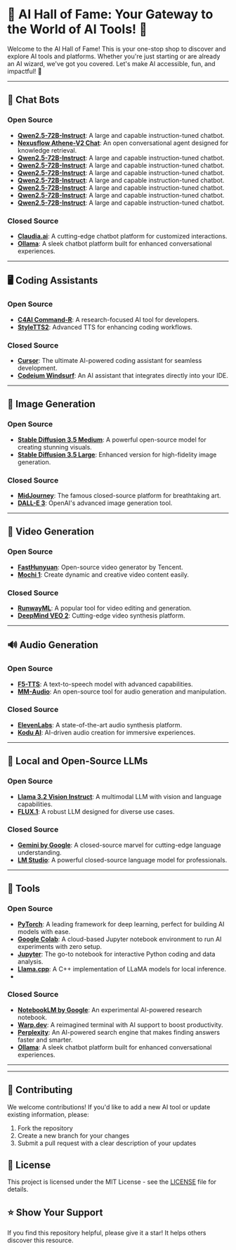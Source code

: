 # 🌟 AI Hall of Fame: Your Gateway to the World of AI Tools! 🌟

Welcome to the AI Hall of Fame! This is your one-stop shop to discover and explore AI tools and platforms. Whether you're just starting or are already an AI wizard, we've got you covered. Let's make AI accessible, fun, and impactful! 🚀

---

## 💬 Chat Bots
### Open Source
- [**Qwen2.5-72B-Instruct**](https://huggingface.co/Qwen/Qwen2.5-72B-Instruct): A large and capable instruction-tuned chatbot.
- [**Nexusflow Athene-V2 Chat**](https://huggingface.co/Nexusflow/Athene-V2-Chat): An open conversational agent designed for knowledge retrieval.
- [**Qwen2.5-72B-Instruct**](https://huggingface.co/Qwen/Qwen2.5-72B-Instruct): A large and capable instruction-tuned chatbot.
- [**Qwen2.5-72B-Instruct**](https://huggingface.co/Qwen/Qwen2.5-72B-Instruct): A large and capable instruction-tuned chatbot.
- [**Qwen2.5-72B-Instruct**](https://huggingface.co/Qwen/Qwen2.5-72B-Instruct): A large and capable instruction-tuned chatbot.
- [**Qwen2.5-72B-Instruct**](https://huggingface.co/Qwen/Qwen2.5-72B-Instruct): A large and capable instruction-tuned chatbot.
- [**Qwen2.5-72B-Instruct**](https://huggingface.co/Qwen/Qwen2.5-72B-Instruct): A large and capable instruction-tuned chatbot.
- [**Qwen2.5-72B-Instruct**](https://huggingface.co/Qwen/Qwen2.5-72B-Instruct): A large and capable instruction-tuned chatbot.
- [**Qwen2.5-72B-Instruct**](https://huggingface.co/Qwen/Qwen2.5-72B-Instruct): A large and capable instruction-tuned chatbot.

### Closed Source
- [**Claudia.ai**](https://glhf.chat/chat/create): A cutting-edge chatbot platform for customized interactions.
- [**Ollama**](https://ollama.ai/): A sleek chatbot platform built for enhanced conversational experiences.

---

## 🖥️ Coding Assistants
### Open Source
- [**C4AI Command-R**](https://huggingface.co/CohereForAI/c4ai-command-r-08-2024): A research-focused AI tool for developers.
- [**StyleTTS2**](https://github.com/yl4579/StyleTTS2): Advanced TTS for enhancing coding workflows.

### Closed Source
- [**Cursor**](https://www.cursor.com/): The ultimate AI-powered coding assistant for seamless development.
- [**Codeium Windsurf**](https://codeium.com/windsurf): An AI assistant that integrates directly into your IDE.

---

## 🎨 Image Generation
### Open Source
- [**Stable Diffusion 3.5 Medium**](https://huggingface.co/stabilityai/stable-diffusion-3.5-medium): A powerful open-source model for creating stunning visuals.
- [**Stable Diffusion 3.5 Large**](https://huggingface.co/stabilityai/stable-diffusion-3.5-large): Enhanced version for high-fidelity image generation.

### Closed Source
- [**MidJourney**](https://www.midjourney.com/): The famous closed-source platform for breathtaking art.
- [**DALL-E 3**](https://openai.com/dall-e): OpenAI's advanced image generation tool.

---

## 🎥 Video Generation
### Open Source
- [**FastHunyuan**](https://huggingface.co/FastVideo/FastHunyuan): Open-source video generator by Tencent.
- [**Mochi 1**](https://huggingface.co/genmo/mochi-1-preview): Create dynamic and creative video content easily.

### Closed Source
- [**RunwayML**](https://runwayml.com/): A popular tool for video editing and generation.
- [**DeepMind VEO 2**](https://deepmind.google/technologies/veo/veo-2/): Cutting-edge video synthesis platform.

---

## 🔊 Audio Generation
### Open Source
- [**F5-TTS**](https://huggingface.co/SWivid/F5-TTS): A text-to-speech model with advanced capabilities.
- [**MM-Audio**](https://github.com/hkchengrex/MMAudio): An open-source tool for audio generation and manipulation.

### Closed Source
- [**ElevenLabs**](https://elevenlabs.io/): A state-of-the-art audio synthesis platform.
- [**Kodu AI**](https://www.kodu.ai/): AI-driven audio creation for immersive experiences.

---

## 🏡 Local and Open-Source LLMs
### Open Source
- [**Llama 3.2 Vision Instruct**](https://huggingface.co/meta-llama/Llama-3.2-11B-Vision-Instruct): A multimodal LLM with vision and language capabilities.
- [**FLUX.1**](https://huggingface.co/black-forest-labs/FLUX.1-Fill-dev): A robust LLM designed for diverse use cases.

### Closed Source
- [**Gemini by Google**](https://ai.google/products/gemini): A closed-source marvel for cutting-edge language understanding.
- [**LM Studio**](https://lmarena.ai/): A powerful closed-source language model for professionals.

---

## 🧠 Tools

### Open Source
- [**PyTorch**](https://pytorch.org/): A leading framework for deep learning, perfect for building AI models with ease.
- [**Google Colab**](https://colab.research.google.com/): A cloud-based Jupyter notebook environment to run AI experiments with zero setup.
- [**Jupyter**](https://jupyter.org/): The go-to notebook for interactive Python coding and data analysis.
- [**Llama.cpp**](https://github.com/ggerganov/llama.cpp): A C++ implementation of LLaMA models for local inference.
- 

### Closed Source
- [**NotebookLM by Google**](https://notebooklm.google/): An experimental AI-powered research notebook.
- [**Warp.dev**](https://www.warp.dev/): A reimagined terminal with AI support to boost productivity.
- [**Perplexity**](https://www.perplexity.ai/): An AI-powered search engine that makes finding answers faster and smarter.
- [**Ollama**](https://ollama.ai/): A sleek chatbot platform built for enhanced conversational experiences.


---

---

## 🤝 Contributing

We welcome contributions! If you'd like to add a new AI tool or update existing information, please:

1. Fork the repository
2. Create a new branch for your changes
3. Submit a pull request with a clear description of your updates

## 📝 License

This project is licensed under the MIT License - see the [LICENSE](LICENSE) file for details.

## ⭐ Show Your Support

If you find this repository helpful, please give it a star! It helps others discover this resource.
